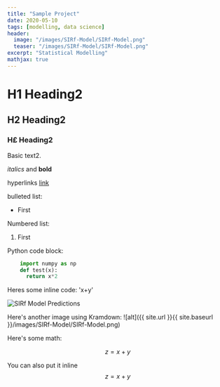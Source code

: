 ```yaml
---
title: "Sample Project"
date: 2020-05-10
tags: [modelling, data science]
header:
  image: "/images/SIRf-Model/SIRf-Model.png"
  teaser: "/images/SIRf-Model/SIRf-Model.png"
excerpt: "Statistical Modelling"
mathjax: true
---
```


# H1 Heading2

## H2 Heading2

### H£ Heading2

Basic text2.

*italics* and **bold**

hyperlinks [link](https://google.com/)

bulleted list:
- First

Numbered list:
1. First

Python code block:
```python
    import numpy as np
    def test(x):
      return x*2
```

Heres some inline code: 'x+y'

<img src="{{ site.url }}{{ site.baseurl }}/images/SIRf-Model/SIRf-Model.png" alt="SIRf Model Predictions">

Here's another image using Kramdown:
![alt]({{ site.url }}{{ site.baseurl }}/images/SIRf-Model/SIRf-Model.png)

Here's some math:

$$z=x+y$$

You can also put it inline $$z=x+y$$
